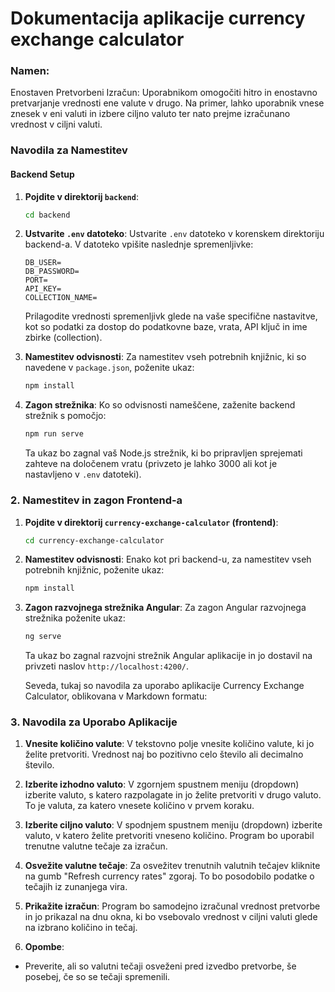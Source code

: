 # Dokumentacija aplikacije currency exchange calculator

### Namen:

Enostaven Pretvorbeni Izračun: Uporabnikom omogočiti hitro in enostavno pretvarjanje vrednosti ene valute v drugo. Na primer, lahko uporabnik vnese znesek v eni valuti in izbere ciljno valuto ter nato prejme izračunano vrednost v ciljni valuti.

### Navodila za Namestitev

#### Backend Setup

1. **Pojdite v direktorij `backend`**:

   ```bash
   cd backend
   ```

2. **Ustvarite `.env` datoteko**:
   Ustvarite `.env` datoteko v korenskem direktoriju backend-a. V datoteko vpišite naslednje spremenljivke:

   ```dotenv
   DB_USER=
   DB_PASSWORD=
   PORT=
   API_KEY=
   COLLECTION_NAME=
   ```

   Prilagodite vrednosti spremenljivk glede na vaše specifične nastavitve, kot so podatki za dostop do podatkovne baze, vrata, API ključ in ime zbirke (collection).

3. **Namestitev odvisnosti**:
   Za namestitev vseh potrebnih knjižnic, ki so navedene v `package.json`, poženite ukaz:

   ```bash
   npm install
   ```

4. **Zagon strežnika**:
   Ko so odvisnosti nameščene, zaženite backend strežnik s pomočjo:
   ```bash
   npm run serve
   ```
   Ta ukaz bo zagnal vaš Node.js strežnik, ki bo pripravljen sprejemati zahteve na določenem vratu (privzeto je lahko 3000 ali kot je nastavljeno v `.env` datoteki).

### 2. Namestitev in zagon Frontend-a

1. **Pojdite v direktorij `currency-exchange-calculator` (frontend)**:

   ```bash
   cd currency-exchange-calculator
   ```

2. **Namestitev odvisnosti**:
   Enako kot pri backend-u, za namestitev vseh potrebnih knjižnic, poženite ukaz:

   ```bash
   npm install
   ```

3. **Zagon razvojnega strežnika Angular**:
   Za zagon Angular razvojnega strežnika poženite ukaz:

   ```bash
   ng serve
   ```

   Ta ukaz bo zagnal razvojni strežnik Angular aplikacije in jo dostavil na privzeti naslov `http://localhost:4200/`.

   Seveda, tukaj so navodila za uporabo aplikacije Currency Exchange Calculator, oblikovana v Markdown formatu:

### 3. Navodila za Uporabo Aplikacije

1. **Vnesite količino valute**:
   V tekstovno polje vnesite količino valute, ki jo želite pretvoriti. Vrednost naj bo pozitivno celo število ali decimalno število.

2. **Izberite izhodno valuto**:
   V zgornjem spustnem meniju (dropdown) izberite valuto, s katero razpolagate in jo želite pretvoriti v drugo valuto. To je valuta, za katero vnesete količino v prvem koraku.

3. **Izberite ciljno valuto**:
   V spodnjem spustnem meniju (dropdown) izberite valuto, v katero želite pretvoriti vneseno količino. Program bo uporabil trenutne valutne tečaje za izračun.

4. **Osvežite valutne tečaje**:
   Za osvežitev trenutnih valutnih tečajev kliknite na gumb "Refresh currency rates" zgoraj. To bo posodobilo podatke o tečajih iz zunanjega vira.

5. **Prikažite izračun**:
   Program bo samodejno izračunal vrednost pretvorbe in jo prikazal na dnu okna, ki bo vsebovalo vrednost v ciljni valuti glede na izbrano količino in tečaj.

6. **Opombe**:

- Preverite, ali so valutni tečaji osveženi pred izvedbo pretvorbe, še posebej, če so se tečaji spremenili.
